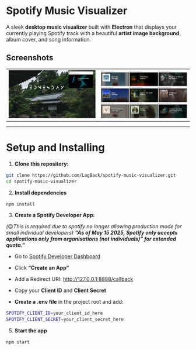 # Spotify Music Visualizer

A sleek **desktop music visualizer** built with **Electron** that displays your currently playing Spotify track with a beautiful **artist image background**, album cover, and song information.  

## Screenshots

| | |
|--------|--------|
| ![Demo1](assets/demoss.png) | ![Demo2](assets/demoss2.png) |

---

# Setup and Installing

1. **Clone this repository:**

```bash
git clone https://github.com/LagBack/spotify-music-visualizer.git
cd spotify-music-visualizer
```

2. **Install dependencies**

```bash
npm install
```

3. **Create a Spotify Developer App:**

*(*😔*This is required due to spotify no longer allowing production mode for small individual developers) **“As of May 15 2025, Spotify only accepts applications only from organisations (not individuals)” for extended quota."***
- Go to [Spotify Developer Dashboard](https://developer.spotify.com/dashboard)  
- Click **“Create an App”**  
- Add a Redirect URI: http://127.0.0.1:8888/callback
- Copy your **Client ID** and **Client Secret**

- **Create a .env file** in the project root and add:
```bash
SPOTIFY_CLIENT_ID=your_client_id_here
SPOTIFY_CLIENT_SECRET=your_client_secret_here
```

5. **Start the app**
```bash 
npm start
```


